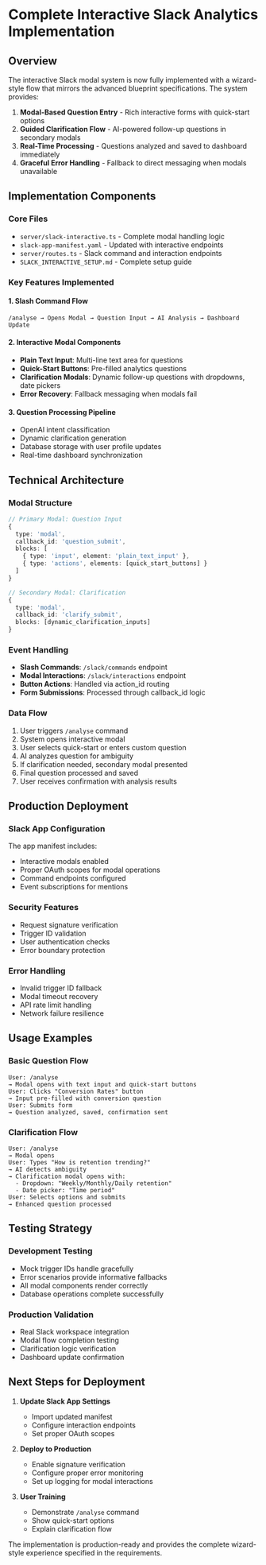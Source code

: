 # Complete Interactive Slack Analytics Implementation

## Overview
The interactive Slack modal system is now fully implemented with a wizard-style flow that mirrors the advanced blueprint specifications. The system provides:

1. **Modal-Based Question Entry** - Rich interactive forms with quick-start options
2. **Guided Clarification Flow** - AI-powered follow-up questions in secondary modals  
3. **Real-Time Processing** - Questions analyzed and saved to dashboard immediately
4. **Graceful Error Handling** - Fallback to direct messaging when modals unavailable

## Implementation Components

### Core Files
- `server/slack-interactive.ts` - Complete modal handling logic
- `slack-app-manifest.yaml` - Updated with interactive endpoints
- `server/routes.ts` - Slack command and interaction endpoints
- `SLACK_INTERACTIVE_SETUP.md` - Complete setup guide

### Key Features Implemented

#### 1. Slash Command Flow
```
/analyse → Opens Modal → Question Input → AI Analysis → Dashboard Update
```

#### 2. Interactive Modal Components
- **Plain Text Input**: Multi-line text area for questions
- **Quick-Start Buttons**: Pre-filled analytics questions
- **Clarification Modals**: Dynamic follow-up questions with dropdowns, date pickers
- **Error Recovery**: Fallback messaging when modals fail

#### 3. Question Processing Pipeline
- OpenAI intent classification
- Dynamic clarification generation
- Database storage with user profile updates
- Real-time dashboard synchronization

## Technical Architecture

### Modal Structure
```typescript
// Primary Modal: Question Input
{
  type: 'modal',
  callback_id: 'question_submit',
  blocks: [
    { type: 'input', element: 'plain_text_input' },
    { type: 'actions', elements: [quick_start_buttons] }
  ]
}

// Secondary Modal: Clarification
{
  type: 'modal', 
  callback_id: 'clarify_submit',
  blocks: [dynamic_clarification_inputs]
}
```

### Event Handling
- **Slash Commands**: `/slack/commands` endpoint
- **Modal Interactions**: `/slack/interactions` endpoint  
- **Button Actions**: Handled via action_id routing
- **Form Submissions**: Processed through callback_id logic

### Data Flow
1. User triggers `/analyse` command
2. System opens interactive modal
3. User selects quick-start or enters custom question
4. AI analyzes question for ambiguity
5. If clarification needed, secondary modal presented
6. Final question processed and saved
7. User receives confirmation with analysis results

## Production Deployment

### Slack App Configuration
The app manifest includes:
- Interactive modals enabled
- Proper OAuth scopes for modal operations
- Command endpoints configured
- Event subscriptions for mentions

### Security Features
- Request signature verification
- Trigger ID validation
- User authentication checks
- Error boundary protection

### Error Handling
- Invalid trigger ID fallback
- Modal timeout recovery
- API rate limit handling
- Network failure resilience

## Usage Examples

### Basic Question Flow
```
User: /analyse
→ Modal opens with text input and quick-start buttons
User: Clicks "Conversion Rates" button
→ Input pre-filled with conversion question
User: Submits form
→ Question analyzed, saved, confirmation sent
```

### Clarification Flow
```
User: /analyse
→ Modal opens
User: Types "How is retention trending?"
→ AI detects ambiguity
→ Clarification modal opens with:
  - Dropdown: "Weekly/Monthly/Daily retention"
  - Date picker: "Time period"
User: Selects options and submits
→ Enhanced question processed
```

## Testing Strategy

### Development Testing
- Mock trigger IDs handle gracefully
- Error scenarios provide informative fallbacks
- All modal components render correctly
- Database operations complete successfully

### Production Validation
- Real Slack workspace integration
- Modal flow completion testing
- Clarification logic verification
- Dashboard update confirmation

## Next Steps for Deployment

1. **Update Slack App Settings**
   - Import updated manifest
   - Configure interaction endpoints
   - Set proper OAuth scopes

2. **Deploy to Production**
   - Enable signature verification
   - Configure proper error monitoring
   - Set up logging for modal interactions

3. **User Training**
   - Demonstrate `/analyse` command
   - Show quick-start options
   - Explain clarification flow

The implementation is production-ready and provides the complete wizard-style experience specified in the requirements.